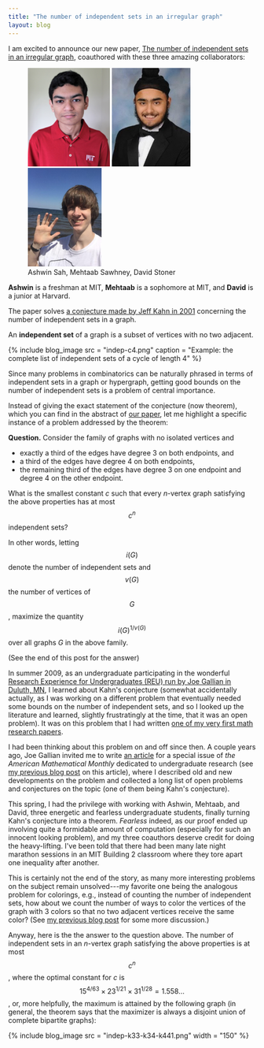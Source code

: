 ```yaml
---
title: "The number of independent sets in an irregular graph"
layout: blog
---
```


I am excited to announce our new paper, [The number of independent sets in an irregular graph](https://arxiv.org/abs/1805.04021), coauthored with these three amazing collaborators:

<figure>
  <img src="/blog/images/ashwin-sah-2019.jpg" height = "200">
  
  <img src="/blog/images/mehtaab-sawhney-2019.jpg" height = "200">
  
  <img src="/blog/images/david-stoner-2019.png" height = "200">
  
  <figcaption>Ashwin Sah, Mehtaab Sawhney, David Stoner</figcaption>
</figure>

**Ashwin** is a freshman at MIT, **Mehtaab** is a sophomore at MIT, and **David** is a junior at Harvard.

The paper solves [a conjecture made by Jeff Kahn in 2001](https://doi.org/10.1017/S0963548301004631) concerning the number of independent sets in a graph.

An **independent set** of a graph is a subset of vertices with no two adjacent. 

{% include blog_image
    src = "indep-c4.png"
    caption = "Example: the complete list of independent sets of a cycle of length 4"
%}

Since many problems in combinatorics can be naturally phrased in terms of independent sets in a graph or hypergraph, getting good bounds on the number of independent sets is a problem of central importance.

Instead of giving the exact statement of the conjecture (now theorem), which you can find in the abstract of [our paper](https://arxiv.org/abs/1805.04021), let me highlight a specific instance of a problem addressed by the theorem:

**Question.** Consider the family of graphs with no isolated vertices and
- exactly a third of the edges have degree 3 on both endpoints, and
- a third of the edges have degree 4 on both endpoints,
- the remaining third of the edges have degree 3 on one endpoint and degree 4 on the other endpoint.
 
What is the smallest constant _c_ such that every _n_-vertex graph satisfying the above properties has at most $$c^n$$ independent sets?
 
In other words, letting $$i(G)$$ denote the number of independent sets and $$v(G)$$ the number of vertices of $$G$$, maximize the quantity $$i(G)^{1/v(G)}$$ over all graphs _G_ in the above family.

(See the end of this post for the answer)

In summer 2009, as an undergraduate participating in the wonderful [Research Experience for Undergraduates (REU) run by Joe Gallian in Duluth, MN](http://www.d.umn.edu/~jgallian/REU.html), I learned about Kahn's conjecture (somewhat accidentally actually, as I was working on a different problem that eventually needed some bounds on the number of independent sets, and so I looked up the literature and learned, slightly frustratingly at the time, that it was an open problem). It was on this problem that I had written [one of my very first math research papers](https://arxiv.org/abs/0909.3354).

I had been thinking about this problem on and off since then. A couple years ago, Joe Gallian invited me to write [an article](http://yufeizhao.com/research/extremal-regular-graphs.pdf) for a special issue of _the American Mathematical Monthly_ dedicated to undergraduate research (see [my previous blog post](https://yufeizhao.wordpress.com/2016/10/29/extremal-regular-graphs/) on this article), where I described old and new developments on the problem and collected a long list of open problems and conjectures on the topic (one of them being Kahn's conjecture).

This spring, I had the privilege with working with Ashwin, Mehtaab, and David, three energetic and fearless undergraduate students, finally turning Kahn's conjecture into a theorem. _Fearless_ indeed, as our proof ended up involving quite a formidable amount of computation (especially for such an innocent looking problem), and my three coauthors deserve credit for doing the heavy-lifting. I've been told that there had been many late night marathon sessions in an MIT Building 2 classroom where they tore apart one inequality after another.

This is certainly not the end of the story, as many more interesting problems on the subject remain unsolved---my favorite one being the analogous problem for colorings, e.g., instead of counting the number of independent sets, how about we count the number of ways to color the vertices of the graph with 3 colors so that no two adjacent vertices receive the same color? (See [my previous blog post](https://yufeizhao.wordpress.com/2016/10/29/extremal-regular-graphs/) for some more discussion.)

Anyway, here is the the answer to the question above. The number of independent sets in an _n_-vertex graph satisfying the above properties is at most $$c^n$$, where the optimal constant for _c_ is $$15^{4/63} \times  23^{1/21} \times 31^{1/28} = 1.558\dots$$, or, more helpfully, the maximum is attained by the following graph (in general, the theorem says that the maximizer is always a disjoint union of complete bipartite graphs):

{% include blog_image
    src = "indep-k33-k34-k441.png"
    width = "150"
%}